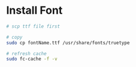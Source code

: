 # Install Font

```bash
# scp ttf file first

# copy
sudo cp fontName.ttf /usr/share/fonts/truetype

# refresh cache
sudo fc-cache -f -v
```
